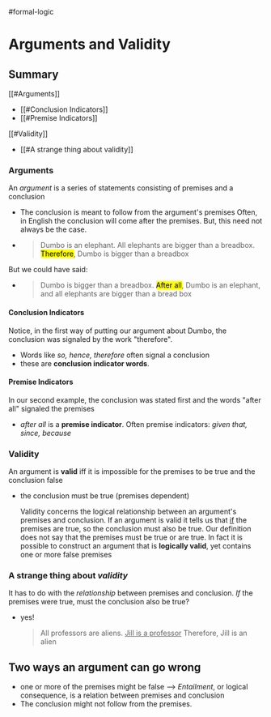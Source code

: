 #formal-logic
# Arguments and Validity
## Summary
[[#Arguments]]
- [[#Conclusion Indicators]]
- [[#Premise Indicators]]

[[#Validity]]
- [[#A strange thing about validity]]

### Arguments
An *argument* is a series of statements consisting of premises and a conclusion
- The conclusion is meant to follow from the argument's premises
Often, in English the conclusion will come after the premises. But, this need not always be the case.
- >Dumbo is an elephant. All elephants are bigger than a breadbox. <Mark>Therefore</Mark>, Dumbo is bigger than a breadbox

But we could have said:
- >Dumbo is bigger than a breadbox. <Mark>After all</Mark>, Dumbo is an elephant, and all elephants are bigger than a bread box

#### Conclusion Indicators
Notice, in the first way of putting our argument about Dumbo, the conclusion was signaled by the work "therefore".
- Words like *so, hence, therefore* often signal a conclusion
- these are **conclusion indicator words**.

#### Premise Indicators
In our second example, the conclusion was stated first and the words "after all" signaled the premises
- *after all* is a **premise indicator**. Often premise indicators: *given that, since, because*

### Validity
An argument is **valid** iff it is impossible for the premises to be true and the conclusion false
- the conclusion must be true (premises dependent)

	Validity concerns the logical relationship between an argument's premises and conclusion. If an argument is valid it tells us that <u>if</u> the premises are true, so the conclusion must also be true. Our definition does not say that the premises must be true or are true. In fact it is possible to construct an argument that is **logically valid**, yet contains one or more false premises

### A strange thing about *validity*
It has to do with the *relationship* between premises and conclusion. *If* the premises were true, must the conclusion also be true?
- yes!

	>All professors are aliens.
	<u>Jill is a professor</u>
	Therefore, Jill is an alien

## Two ways an argument can go wrong
- one or more of the premises might be false
	--> *Entailment*, or logical consequence, is a relation between premises and conclusion 
- The conclusion might not follow from the premises.
